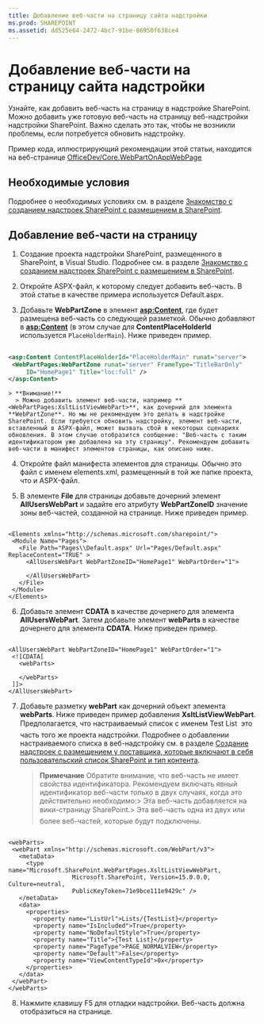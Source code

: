 ```yaml
---
title: Добавление веб-части на страницу сайта надстройки
ms.prod: SHAREPOINT
ms.assetid: dd525e64-2472-4bc7-91be-86950f638ce4
---
```



# Добавление веб-части на страницу сайта надстройки
Узнайте, как добавить веб-часть на страницу в надстройке SharePoint.
Можно добавить уже готовую веб-часть на страницу веб-надстройки надстройки SharePoint. Важно сделать это так, чтобы не возникли проблемы, если потребуется обновить надстройку.
  
    
    

Пример кода, иллюстрирующий рекомендации этой статьи, находится на веб-странице  [OfficeDev/Core.WebPartOnAppWebPage](https://github.com/OfficeDev/PnP/tree/master/Samples/Core.WebPartOnAppWebPage)
## Необходимые условия

Подробнее о необходимых условиях см. в разделе  [Знакомство с созданием надстроек SharePoint с размещением в SharePoint](get-started-creating-sharepoint-hosted-sharepoint-add-ins.md).
  
    
    

## Добавление веб-части на страницу


  
    
    

1. Создание проекта надстройки SharePoint, размещенного в SharePoint, в Visual Studio. Подробнее см. в разделе  [Знакомство с созданием надстроек SharePoint с размещением в SharePoint](get-started-creating-sharepoint-hosted-sharepoint-add-ins.md).
    
  
2. Откройте ASPX-файл, к которому следует добавить веб-часть. В этой статье в качестве примера используется Default.aspx. 
    
  
3. Добавьте **WebPartZone** в элемент **<asp:Content>**, где будет размещена веб-часть со следующей разметкой. Обычно добавляют в **<asp:Content>** (в этом случае для **ContentPlaceHolderId** используется `PlaceHolderMain`). Ниже приведен пример.
    
 ```XML
  
<asp:Content ContentPlaceHolderId="PlaceHolderMain" runat="server">
  <WebPartPages:WebPartZone runat="server" FrameType="TitleBarOnly" 
      ID="HomePage1" Title="loc:full" />
</asp:Content>

 ```


    > **Внимание!**
      > Можно добавить элемент веб-части, например **<WebPartPages:XsltListViewWebPart>**, как дочерний для элемента **WebPartZone**. Но мы не рекомендуем это делать в надстройке SharePoint. Если требуется обновить надстройку, элемент веб-части, вставленный в ASPX-файл, может вызвать сбой в некоторых сценариях обновления. В этом случае отобразится сообщение: "Веб-часть с таким идентификатором уже добавлена на эту страницу". Рекомендуем добавить веб-части в манифест элементов страницы, как описано ниже. 
4. Откройте файл манифеста элементов для страницы. Обычно это файл с именем elements.xml, размещенный в той же папке проекта, что и ASPX-файл.
    
  
5. В элементе **File** для страницы добавьте дочерний элемент **AllUsersWebPart** и задайте его атрибуту **WebPartZoneID** значение зоны веб-частей, созданной на странице. Ниже приведен пример.
    
 ```
  
<Elements xmlns="http://schemas.microsoft.com/sharepoint/">
  <Module Name="Pages">
    <File Path="Pages\\Default.aspx" Url="Pages/Default.aspx" ReplaceContent="TRUE" >
      <AllUsersWebPart WebPartZoneID="HomePage1" WebPartOrder="1">

      </AllUsersWebPart>
    </File>
  </Module>
</Elements>

 ```

6. Добавьте элемент **CDATA** в качестве дочернего для элемента **AllUsersWebPart**. Затем добавьте элемент **webParts** в качестве дочернего для элемента **CDATA**. Ниже приведен пример. 
    
 ```
  
<AllUsersWebPart WebPartZoneID="HomePage1" WebPartOrder="1">
  <![CDATA[
    <webParts>

    </webParts>
  ]]>
</AllUsersWebPart>
 ```

7. Добавьте разметку **webPart** как дочерний объект элемента **webParts**. Ниже приведен пример добавления **XsltListViewWebPart**. Предполагается, что настраиваемый список с именем Test List  это часть того же проекта надстройки. Подробнее о добавлении настраиваемого списка в веб-надстройку см. в разделе  [Создание надстроек с размещением у поставщика, которые включают в себя пользовательский список SharePoint и тип контента](create-a-provider-hosted-add-in-that-includes-a-custom-sharepoint-list-and-conte.md). 
    
    > **Примечание**
      >  Обратите внимание, что веб-часть не имеет свойства идентификатора. Рекомендуем включать явный идентификатор веб-части только в двух случаях, когда это действительно необходимо:>  Эта веб-часть добавляется на вики-страницу SharePoint.>  Эта веб-часть  одна из двух или более веб-частей, которые будут подключены.

 ```
  
<webParts>
  <webPart xmlns="http://schemas.microsoft.com/WebPart/v3">
    <metaData>
      <type name="Microsoft.SharePoint.WebPartPages.XsltListViewWebPart, 
                   Microsoft.SharePoint, Version=15.0.0.0, Culture=neutral, 
                   PublicKeyToken=71e9bce111e9429c" />
    </metaData>
    <data>
      <properties>
        <property name="ListUrl">Lists/{TestList}</property>
        <property name="IsIncluded">True</property>
        <property name="NoDefaultStyle">True</property>
        <property name="Title">{Test List}</property>
        <property name="PageType">PAGE_NORMALVIEW</property>
        <property name="Default">False</property>
        <property name="ViewContentTypeId">0x</property>
      </properties>
    </data>
  </webPart>
</webParts>
 ```

8. Нажмите клавишу F5 для отладки надстройки. Веб-часть должна отобразиться на странице.
    
  

